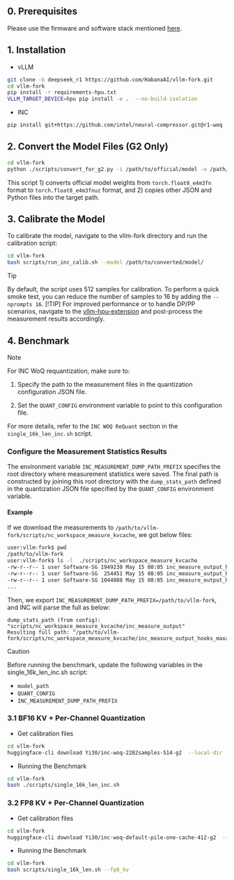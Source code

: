 ## 0. Prerequisites

Please use the firmware and software stack mentioned [here](https://github.com/HabanaAI/vllm-fork/tree/deepseek_r1/scripts/quickstart).

## 1. Installation

- vLLM

```bash
git clone -b deepseek_r1 https://github.com/HabanaAI/vllm-fork.git
cd vllm-fork
pip install -r requirements-hpu.txt
VLLM_TARGET_DEVICE=hpu pip install -e .  --no-build-isolation
```

- INC

```bash
pip install git+https://github.com/intel/neural-compressor.git@r1-woq
```

## 2. Convert the Model Files (G2 Only)

```bash
cd vllm-fork
python ./scripts/convert_for_g2.py -i /path/to/official/model -o /path/to/converted/model/
```

This script 1) converts official model weights from `torch.float8_e4m3fn` format to `torch.float8_e4m3fnuz` format, and 2) copies other JSON and Python files into the target path.

## 3. Calibrate the Model
To calibrate the model, navigate to the vllm-fork directory and run the calibration script:
```bash
cd vllm-fork
bash scripts/run_inc_calib.sh --model /path/to/converted/model/
```

> [!TIP]
> By default, the script uses 512 samples for calibration. To perform a quick smoke test, you can reduce the number of samples to 16 by adding the `--nprompts 16`.
> [!TIP]
> For improved performance or to handle DP/PP scenarios, navigate to the [vllm-hpu-extension](https://github.com/HabanaAI/vllm-hpu-extension/tree/main/calibration) and post-process the measurement results accordingly.

## 4. Benchmark

> [!NOTE]
> For INC WoQ requantization, make sure to:
> 1) Specify the path to the measurement files in the quantization configuration JSON file.
>
> 2) Set the `QUANT_CONFIG` environment variable to point to this configuration file.
>
>For more details, refer to the `INC WOQ ReQuant` section in the `single_16k_len_inc.sh` script.

### Configure the Measurement Statistics Results

The environment variable `INC_MEASUREMENT_DUMP_PATH_PREFIX` specifies the root directory where measurement statistics were saved.
The final path is constructed by joining this root directory with the `dump_stats_path` defined in the quantization JSON file specified by the `QUANT_CONFIG` environment variable.

#### Example

If we download the measurements to `/path/to/vllm-fork/scripts/nc_workspace_measure_kvcache`, we got below files:

```bash
user:vllm-fork$ pwd
/path/to/vllm-fork
user:vllm-fork$ ls -l  ./scripts/nc_workspace_measure_kvcache
-rw-r--r-- 1 user Software-SG 1949230 May 15 08:05 inc_measure_output_hooks_maxabs_0_8.json
-rw-r--r-- 1 user Software-SG  254451 May 15 08:05 inc_measure_output_hooks_maxabs_0_8_mod_list.json
-rw-r--r-- 1 user Software-SG 1044888 May 15 08:05 inc_measure_output_hooks_maxabs_0_8.npz
...
```

Then, we export `INC_MEASUREMENT_DUMP_PATH_PREFIX=/path/to/vllm-fork`, and INC will parse the full as below:

```
dump_stats_path (from config): "scripts/nc_workspace_measure_kvcache/inc_measure_output"
Resulting full path: "/path/to/vllm-fork/scripts/nc_workspace_measure_kvcache/inc_measure_output_hooks_maxabs_0_8.npz"
```

> [!CAUTION]
> Before running the benchmark, update the following variables in the single_16k_len_inc.sh script:
> - `model_path`
> - `QUANT_CONFIG`
> - `INC_MEASUREMENT_DUMP_PATH_PREFIX`

### 3.1 BF16 KV + Per-Channel Quantization

- Get calibration files

```bash
cd vllm-fork
huggingface-cli download Yi30/inc-woq-2282samples-514-g2  --local-dir ./scripts/nc_workspace_measure_kvcache
```

- Running the Benchmark

```bash
cd vllm-fork
bash ./scripts/single_16k_len_inc.sh
```

### 3.2 FP8 KV + Per-Channel Quantization

- Get calibration files

```bash
cd vllm-fork
huggingface-cli download Yi30/inc-woq-default-pile-one-cache-412-g2  --local-dir ./scripts/nc_workspace_measure_kvcache
```

- Running the Benchmark

```bash
cd vllm-fork
bash scripts/single_16k_len.sh --fp8_kv
```
